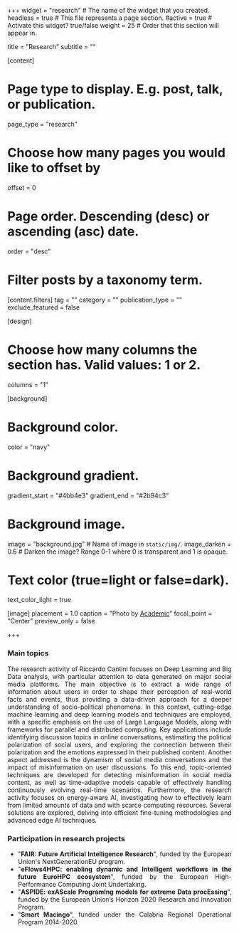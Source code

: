 +++
widget = "research"  # The name of the widget that you created.
headless = true  # This file represents a page section.
#active = true  # Activate this widget? true/false
weight = 25 # Order that this section will appear in.

title = "Research"
subtitle = ""


[content]
  # Page type to display. E.g. post, talk, or publication.
  page_type = "research"
  
  
  # Choose how many pages you would like to offset by
  offset = 0

  # Page order. Descending (desc) or ascending (asc) date.
  order = "desc"

  # Filter posts by a taxonomy term.
  [content.filters]
    tag = ""
    category = ""
    publication_type = ""
    exclude_featured = false

[design]
  # Choose how many columns the section has. Valid values: 1 or 2.
  columns = "1"


[background]
  # Background color.
  color = "navy"
  
  # Background gradient.
  gradient_start = "#4bb4e3"
  gradient_end = "#2b94c3"
  
  # Background image.
  image = "background.jpg"  # Name of image in `static/img/`.
  image_darken = 0.6  # Darken the image? Range 0-1 where 0 is transparent and 1 is opaque.

  # Text color (true=light or false=dark).
  text_color_light = true

[image]
placement = 1.0
caption = "Photo by [Academic](https://sourcethemes.com/academic/)"
focal_point = "Center"
preview_only = false

+++
<div style="text-align: justify">
<h3><b>Main topics</b></h3>
The research activity of Riccardo Cantini focuses on Deep Learning and Big Data analysis, with particular attention to data generated on major social media platforms. The main objective is to extract a wide range of information about users in order to shape their perception of real-world facts and events, thus providing a data-driven approach for a deeper understanding of socio-political phenomena.
In this context, cutting-edge machine learning and deep learning models and techniques are employed, with a specific emphasis on the use of Large Language Models, along with frameworks for parallel and distributed computing. Key applications include identifying discussion topics in online conversations, estimating the political polarization of social users, and exploring the connection between their polarization and the emotions expressed in their published content.
Another aspect addressed is the dynamism of social media conversations and the impact of misinformation on user discussions. To this end, topic-oriented techniques are developed for detecting misinformation in social media content, as well as time-adaptive models capable of effectively handling continuously evolving real-time scenarios.
Furthermore, the research activity focuses on energy-aware AI, investigating how to effectively learn from limited amounts of data and with scarce computing resources. Several solutions are explored, delving into efficient fine-tuning methodologies and advanced edge AI techniques.
<br>
<div style="text-align: justify">
<h3><b>Participation in research projects</b></h3>
<ul>
  <li>"<b>FAIR: Future Artificial Intelligence Research</b>", funded by the European Union's NextGenerationEU program.</li>
  <li>"<b>eFlows4HPC: enabling dynamic and Intelligent workflows in the future EuroHPC ecosystem</b>", funded by the European High-Performance Computing Joint Undertaking.</li>
  <li>"<b>ASPIDE: exAScale ProgramIng models for extreme Data procEssing</b>", funded by the European Union’s Horizon 2020 Research and Innovation Program.</li>
  <li>"<b>Smart Macingo</b>", funded under the Calabria Regional Operational Program 2014-2020.</li>
</ul>
</div>
